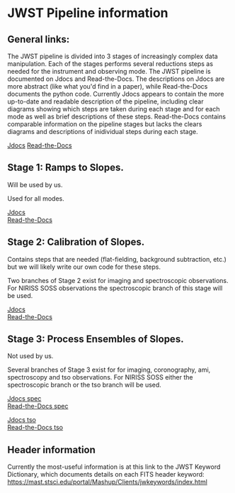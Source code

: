 # JWST Pipeline information

## General links:
The JWST pipeline is divided into 3 stages of increasingly complex data manipulation. Each of the stages performs several
reductions steps as needed for the instrument and observing mode. The JWST pipeline is documented on Jdocs and Read-the-Docs.
The descriptions on Jdocs are more abstract (like what you'd find in a paper), while Read-the-Docs documents the python code.
Currently Jdocs appears to contain the more up-to-date and readable description of the pipeline, including clear diagrams 
showing which steps are taken during each stage and for each mode as well as brief descriptions of these steps. Read-the-Docs
contains comparable information on the pipeline stages but lacks the clears diagrams and descriptions of inidividual steps during each stage. 

[Jdocs](https://jwst-docs.stsci.edu/jwst-data-reduction-pipeline/algorithm-documentation/stages-of-processing)
[Read-the-Docs](https://jwst-pipeline.readthedocs.io/en/latest/jwst/pipeline/main.html)

## Stage 1: Ramps to Slopes.
Will be used by us.

Used for all modes.

[Jdocs](https://jwst-docs.stsci.edu/jwst-data-reduction-pipeline/algorithm-documentation/stages-of-processing/calwebb_detector1)  
[Read-the-Docs](https://jwst-pipeline.readthedocs.io/en/latest/jwst/pipeline/calwebb_detector1.html#calwebb-detector1)

## Stage 2: Calibration of Slopes.
Contains steps that are needed (flat-fielding, background subtraction, etc.) but we will likely write our own code for these steps.

Two branches of Stage 2 exist for imaging and spectroscopic observations. For NIRISS SOSS observations the spectroscopic branch of this stage will be used.

[Jdocs](https://jwst-docs.stsci.edu/jwst-data-reduction-pipeline/algorithm-documentation/stages-of-processing/calwebb_spec2)  
[Read-the-Docs](https://jwst-pipeline.readthedocs.io/en/latest/jwst/pipeline/calwebb_spec2.html#calwebb-spec2)

## Stage 3: Process Ensembles of Slopes.
Not used by us.

Several branches of Stage 3 exist for for imaging, coronography, ami, spectroscopy and tso observations. For NIRISS SOSS either the spectroscopic branch or the tso branch will be used.

[Jdocs spec](https://jwst-docs.stsci.edu/jwst-data-reduction-pipeline/algorithm-documentation/stages-of-processing/calwebb_spec3)  
[Read-the-Docs spec](https://jwst-pipeline.readthedocs.io/en/latest/jwst/pipeline/calwebb_spec3.html#calwebb-spec3)

[Jdocs tso](https://jwst-docs.stsci.edu/jwst-data-reduction-pipeline/algorithm-documentation/stages-of-processing/calwebb_tso3)  
[Read-the-Docs tso](https://jwst-pipeline.readthedocs.io/en/latest/jwst/pipeline/calwebb_tso3.html#calwebb-tso3)


## Header information

Currently the most-useful information is at this link to the JWST Keyword Dictionary, which documents details on each FITS header keyword:
https://mast.stsci.edu/portal/Mashup/Clients/jwkeywords/index.html
